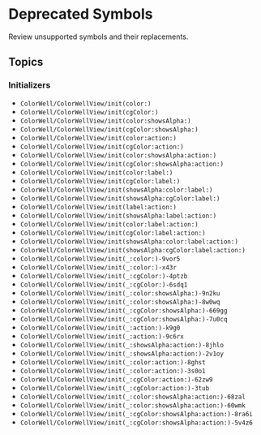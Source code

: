 # Deprecated Symbols

Review unsupported symbols and their replacements.

## Topics

### Initializers

- ``ColorWell/ColorWellView/init(color:)``
- ``ColorWell/ColorWellView/init(cgColor:)``
- ``ColorWell/ColorWellView/init(color:showsAlpha:)``
- ``ColorWell/ColorWellView/init(cgColor:showsAlpha:)``
- ``ColorWell/ColorWellView/init(color:action:)``
- ``ColorWell/ColorWellView/init(cgColor:action:)``
- ``ColorWell/ColorWellView/init(color:showsAlpha:action:)``
- ``ColorWell/ColorWellView/init(cgColor:showsAlpha:action:)``
- ``ColorWell/ColorWellView/init(color:label:)``
- ``ColorWell/ColorWellView/init(cgColor:label:)``
- ``ColorWell/ColorWellView/init(showsAlpha:color:label:)``
- ``ColorWell/ColorWellView/init(showsAlpha:cgColor:label:)``
- ``ColorWell/ColorWellView/init(label:action:)``
- ``ColorWell/ColorWellView/init(showsAlpha:label:action:)``
- ``ColorWell/ColorWellView/init(color:label:action:)``
- ``ColorWell/ColorWellView/init(cgColor:label:action:)``
- ``ColorWell/ColorWellView/init(showsAlpha:color:label:action:)``
- ``ColorWell/ColorWellView/init(showsAlpha:cgColor:label:action:)``
- ``ColorWell/ColorWellView/init(_:color:)-9vor5``
- ``ColorWell/ColorWellView/init(_:color:)-x43r``
- ``ColorWell/ColorWellView/init(_:cgColor:)-4ptzb``
- ``ColorWell/ColorWellView/init(_:cgColor:)-6sdq1``
- ``ColorWell/ColorWellView/init(_:color:showsAlpha:)-9n2ku``
- ``ColorWell/ColorWellView/init(_:color:showsAlpha:)-8w0wq``
- ``ColorWell/ColorWellView/init(_:cgColor:showsAlpha:)-669gg``
- ``ColorWell/ColorWellView/init(_:cgColor:showsAlpha:)-7u0cq``
- ``ColorWell/ColorWellView/init(_:action:)-k9g0``
- ``ColorWell/ColorWellView/init(_:action:)-9c6rx``
- ``ColorWell/ColorWellView/init(_:showsAlpha:action:)-8jhlo``
- ``ColorWell/ColorWellView/init(_:showsAlpha:action:)-2v1oy``
- ``ColorWell/ColorWellView/init(_:color:action:)-8ghst``
- ``ColorWell/ColorWellView/init(_:color:action:)-3s0o1``
- ``ColorWell/ColorWellView/init(_:cgColor:action:)-62zw9``
- ``ColorWell/ColorWellView/init(_:cgColor:action:)-3tub``
- ``ColorWell/ColorWellView/init(_:color:showsAlpha:action:)-68zal``
- ``ColorWell/ColorWellView/init(_:color:showsAlpha:action:)-60wmk``
- ``ColorWell/ColorWellView/init(_:cgColor:showsAlpha:action:)-8ra6i``
- ``ColorWell/ColorWellView/init(_:cgColor:showsAlpha:action:)-5v4z6``
